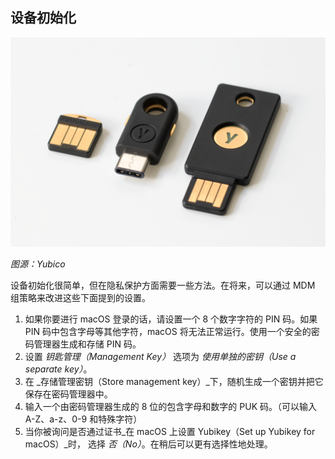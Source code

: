 ## 设备初始化

![](../images/yubikey-4-trio.png)

_图源：Yubico_

设备初始化很简单，但在隐私保护方面需要一些方法。在将来，可以通过 MDM 组策略来改进这些下面提到的设置。

1. 如果你要进行 macOS 登录的话，请设置一个 8 个数字字符的 PIN 码。如果 PIN 码中包含字母等其他字符，macOS 将无法正常运行。使用一个安全的密码管理器生成和存储 PIN 码。
2. 设置 _钥匙管理（Management Key）_ 选项为 _使用单独的密钥（Use a separate key）_。
3. 在 _存储管理密钥（Store management key）_下，随机生成一个密钥并把它保存在密码管理器中。
4. 输入一个由密码管理器生成的 8 位的包含字母和数字的 PUK 码。（可以输入 A-Z、a-z、0-9 和特殊字符）
5. 当你被询问是否通过证书_在 macOS 上设置 Yubikey（Set up Yubikey for macOS）_时， 选择 _否（No）_。在稍后可以更有选择性地处理。
